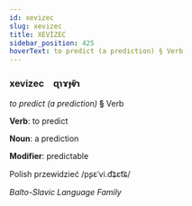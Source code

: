 ```yaml
---
id: xevizec
slug: xevizec
title: XEVİZEC
sidebar_position: 425
hoverText: to predict (a prediction) § Verb
---
```


### xevizec&emsp;<span kind="abugida">ɋɿɤɟⱴ̄ɿ</span>

*to predict (a prediction)* **§** Verb

**Verb**: to predict

**Noun**: a prediction

**Modifier**: predictable

Polish przewidzieć /pʂɛˈvi.d͡ʑɛt͡ɕ/

*Balto-Slavic Language Family*